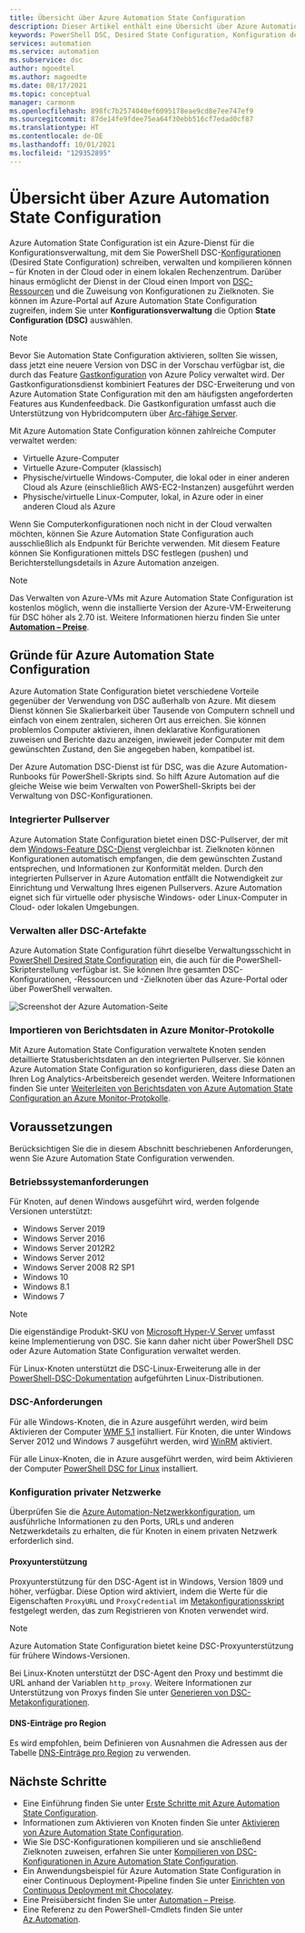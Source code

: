```yaml
---
title: Übersicht über Azure Automation State Configuration
description: Dieser Artikel enthält eine Übersicht über Azure Automation State Configuration.
keywords: PowerShell DSC, Desired State Configuration, Konfiguration des gewünschten Zustands, PowerShell DSC Azure
services: automation
ms.service: automation
ms.subservice: dsc
author: mgoedtel
ms.author: magoedte
ms.date: 08/17/2021
ms.topic: conceptual
manager: carmonm
ms.openlocfilehash: 898fc7b2574040ef6095178eae9cd8e7ee747ef9
ms.sourcegitcommit: 87de14fe9fdee75ea64f30ebb516cf7edad0cf87
ms.translationtype: HT
ms.contentlocale: de-DE
ms.lasthandoff: 10/01/2021
ms.locfileid: "129352895"
---
```

# <a name="azure-automation-state-configuration-overview"></a>Übersicht über Azure Automation State Configuration

Azure Automation State Configuration ist ein Azure-Dienst für die Konfigurationsverwaltung, mit dem Sie PowerShell DSC-[Konfigurationen](/powershell/scripting/dsc/configurations/configurations) (Desired State Configuration) schreiben, verwalten und kompilieren können – für Knoten in der Cloud oder in einem lokalen Rechenzentrum. Darüber hinaus ermöglicht der Dienst in der Cloud einen Import von [DSC-Ressourcen](/powershell/scripting/dsc/resources/resources) und die Zuweisung von Konfigurationen zu Zielknoten. Sie können im Azure-Portal auf Azure Automation State Configuration zugreifen, indem Sie unter **Konfigurationsverwaltung** die Option **State Configuration (DSC)** auswählen.

> [!NOTE]
> Bevor Sie Automation State Configuration aktivieren, sollten Sie wissen, dass jetzt eine neuere Version von DSC in der Vorschau verfügbar ist, die durch das Feature [Gastkonfiguration](../governance/policy/concepts/guest-configuration.md) von Azure Policy verwaltet wird. Der Gastkonfigurationsdienst kombiniert Features der DSC-Erweiterung und von Azure Automation State Configuration mit den am häufigsten angeforderten Features aus Kundenfeedback. Die Gastkonfiguration umfasst auch die Unterstützung von Hybridcomputern über [Arc-fähige Server](../azure-arc/servers/overview.md).

Mit Azure Automation State Configuration können zahlreiche Computer verwaltet werden:

- Virtuelle Azure-Computer
- Virtuelle Azure-Computer (klassisch)
- Physische/virtuelle Windows-Computer, die lokal oder in einer anderen Cloud als Azure (einschließlich AWS-EC2-Instanzen) ausgeführt werden
- Physische/virtuelle Linux-Computer, lokal, in Azure oder in einer anderen Cloud als Azure

Wenn Sie Computerkonfigurationen noch nicht in der Cloud verwalten möchten, können Sie Azure Automation State Configuration auch ausschließlich als Endpunkt für Berichte verwenden. Mit diesem Feature können Sie Konfigurationen mittels DSC festlegen (pushen) und Berichterstellungsdetails in Azure Automation anzeigen.

> [!NOTE]
> Das Verwalten von Azure-VMs mit Azure Automation State Configuration ist kostenlos möglich, wenn die installierte Version der Azure-VM-Erweiterung für DSC höher als 2.70 ist. Weitere Informationen hierzu finden Sie unter [**Automation – Preise**](https://azure.microsoft.com/pricing/details/automation/).

## <a name="why-use-azure-automation-state-configuration"></a>Gründe für Azure Automation State Configuration

Azure Automation State Configuration bietet verschiedene Vorteile gegenüber der Verwendung von DSC außerhalb von Azure. Mit diesem Dienst können Sie Skalierbarkeit über Tausende von Computern schnell und einfach von einem zentralen, sicheren Ort aus erreichen. Sie können problemlos Computer aktivieren, ihnen deklarative Konfigurationen zuweisen und Berichte dazu anzeigen, inwieweit jeder Computer mit dem gewünschten Zustand, den Sie angegeben haben, kompatibel ist.

Der Azure Automation DSC-Dienst ist für DSC, was die Azure Automation-Runbooks für PowerShell-Skripts sind. So hilft Azure Automation auf die gleiche Weise wie beim Verwalten von PowerShell-Skripts bei der Verwaltung von DSC-Konfigurationen.

### <a name="built-in-pull-server"></a>Integrierter Pullserver

Azure Automation State Configuration bietet einen DSC-Pullserver, der mit dem [Windows-Feature DSC-Dienst](/powershell/scripting/dsc/pull-server/pullserver) vergleichbar ist. Zielknoten können Konfigurationen automatisch empfangen, die dem gewünschten Zustand entsprechen, und Informationen zur Konformität melden. Durch den integrierten Pullserver in Azure Automation entfällt die Notwendigkeit zur Einrichtung und Verwaltung Ihres eigenen Pullservers. Azure Automation eignet sich für virtuelle oder physische Windows- oder Linux-Computer in Cloud- oder lokalen Umgebungen.

### <a name="management-of-all-your-dsc-artifacts"></a>Verwalten aller DSC-Artefakte

Azure Automation State Configuration führt dieselbe Verwaltungsschicht in [PowerShell Desired State Configuration](/powershell/scripting/dsc/overview/overview) ein, die auch für die PowerShell-Skripterstellung verfügbar ist. Sie können Ihre gesamten DSC-Konfigurationen, -Ressourcen und -Zielknoten über das Azure-Portal oder über PowerShell verwalten.

![Screenshot der Azure Automation-Seite](./media/automation-dsc-overview/azure-automation-blade.png)

### <a name="import-of-reporting-data-into-azure-monitor-logs"></a>Importieren von Berichtsdaten in Azure Monitor-Protokolle

Mit Azure Automation State Configuration verwaltete Knoten senden detaillierte Statusberichtsdaten an den integrierten Pullserver. Sie können Azure Automation State Configuration so konfigurieren, dass diese Daten an Ihren Log Analytics-Arbeitsbereich gesendet werden. Weitere Informationen finden Sie unter [Weiterleiten von Berichtsdaten von Azure Automation State Configuration an Azure Monitor-Protokolle](automation-dsc-diagnostics.md).

## <a name="prerequisites"></a>Voraussetzungen

Berücksichtigen Sie die in diesem Abschnitt beschriebenen Anforderungen, wenn Sie Azure Automation State Configuration verwenden.

### <a name="operating-system-requirements"></a>Betriebssystemanforderungen

Für Knoten, auf denen Windows ausgeführt wird, werden folgende Versionen unterstützt:

- Windows Server 2019
- Windows Server 2016
- Windows Server 2012R2
- Windows Server 2012
- Windows Server 2008 R2 SP1
- Windows 10
- Windows 8.1
- Windows 7

>[!NOTE]
>Die eigenständige Produkt-SKU von [Microsoft Hyper-V Server](/windows-server/virtualization/hyper-v/hyper-v-server-2016) umfasst keine Implementierung von DSC. Sie kann daher nicht über PowerShell DSC oder Azure Automation State Configuration verwaltet werden.

Für Linux-Knoten unterstützt die DSC-Linux-Erweiterung alle in der [PowerShell-DSC-Dokumentation](/powershell/scripting/dsc/getting-started/lnxgettingstarted) aufgeführten Linux-Distributionen.

### <a name="dsc-requirements"></a>DSC-Anforderungen

Für alle Windows-Knoten, die in Azure ausgeführt werden, wird beim Aktivieren der Computer [WMF 5.1](/powershell/scripting/wmf/setup/install-configure) installiert. Für Knoten, die unter Windows Server 2012 und Windows 7 ausgeführt werden, wird [WinRM](/powershell/scripting/dsc/troubleshooting/troubleshooting#winrm-dependency) aktiviert.

Für alle Linux-Knoten, die in Azure ausgeführt werden, wird beim Aktivieren der Computer [PowerShell DSC for Linux](https://github.com/Microsoft/PowerShell-DSC-for-Linux) installiert.

### <a name="configuration-of-private-networks"></a><a name="network-planning"></a>Konfiguration privater Netzwerke

Überprüfen Sie die [Azure Automation-Netzwerkkonfiguration](automation-network-configuration.md#hybrid-runbook-worker-and-state-configuration), um ausführliche Informationen zu den Ports, URLs und anderen Netzwerkdetails zu erhalten, die für Knoten in einem privaten Netzwerk erforderlich sind.

#### <a name="proxy-support"></a>Proxyunterstützung

Proxyunterstützung für den DSC-Agent ist in Windows, Version 1809 und höher, verfügbar. Diese Option wird aktiviert, indem die Werte für die Eigenschaften `ProxyURL` und `ProxyCredential` im [Metakonfigurationsskript](automation-dsc-onboarding.md#generate-dsc-metaconfigurations) festgelegt werden, das zum Registrieren von Knoten verwendet wird.

>[!NOTE]
>Azure Automation State Configuration bietet keine DSC-Proxyunterstützung für frühere Windows-Versionen.

Bei Linux-Knoten unterstützt der DSC-Agent den Proxy und bestimmt die URL anhand der Variablen `http_proxy`. Weitere Informationen zur Unterstützung von Proxys finden Sie unter [Generieren von DSC-Metakonfigurationen](automation-dsc-onboarding.md#generate-dsc-metaconfigurations).

#### <a name="dns-records-per-region"></a>DNS-Einträge pro Region

Es wird empfohlen, beim Definieren von Ausnahmen die Adressen aus der Tabelle [DNS-Einträge pro Region](how-to/automation-region-dns-records.md) zu verwenden.

## <a name="next-steps"></a>Nächste Schritte

- Eine Einführung finden Sie unter [Erste Schritte mit Azure Automation State Configuration](automation-dsc-getting-started.md).
- Informationen zum Aktivieren von Knoten finden Sie unter [Aktivieren von Azure Automation State Configuration](automation-dsc-onboarding.md).
- Wie Sie DSC-Konfigurationen kompilieren und sie anschließend Zielknoten zuweisen, erfahren Sie unter [Kompilieren von DSC-Konfigurationen in Azure Automation State Configuration](automation-dsc-compile.md).
- Ein Anwendungsbeispiel für Azure Automation State Configuration in einer Continuous Deployment-Pipeline finden Sie unter [Einrichten von Continuous Deployment mit Chocolatey](automation-dsc-cd-chocolatey.md).
- Eine Preisübersicht finden Sie unter [Automation – Preise](https://azure.microsoft.com/pricing/details/automation/).
- Eine Referenz zu den PowerShell-Cmdlets finden Sie unter [Az.Automation](/powershell/module/az.automation).
